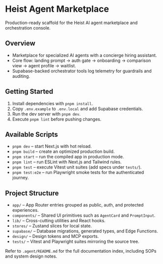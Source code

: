 # Heist Agent Marketplace

Production-ready scaffold for the Heist AI agent marketplace and orchestration console.

## Overview
- Marketplace for specialized AI agents with a concierge hiring assistant.
- Core flow: landing prompt → auth gate → onboarding → comparison view → agent profile → waitlist.
- Supabase-backed orchestrator tools log telemetry for guardrails and auditing.

## Getting Started
1. Install dependencies with `pnpm install`.
2. Copy `.env.example` to `.env.local` and add Supabase credentials.
3. Run the dev server with `pnpm dev`.
4. Execute `pnpm lint` before pushing changes.

## Available Scripts
- `pnpm dev` – start Next.js with hot reload.
- `pnpm build` – create an optimized production build.
- `pnpm start` – run the compiled app in production mode.
- `pnpm lint` – run ESLint with Next.js and Tailwind rules.
- `pnpm test` – execute Vitest unit suites (add specs under `tests/`).
- `pnpm test:e2e` – run Playwright smoke tests for the authenticated journey.

## Project Structure
- `app/` – App Router entries grouped as public, auth, and protected experiences.
- `components/` – Shared UI primitives such as `AgentCard` and `PromptInput`.
- `lib/` – Cross-cutting utilities and React hooks.
- `stores/` – Zustand slices for local state.
- `supabase/` – Database migrations, generated types, and Edge Functions.
- `design/` – Design tokens and MCP exports.
- `tests/` – Vitest and Playwright suites mirroring the source tree.

Refer to `.agent/README.md` for the full documentation index, including SOPs and system design notes.
